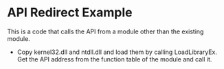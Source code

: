 # API Redirect Example
This is a code that calls the API from a module other than the existing module.

* Copy kernel32.dll and ntdll.dll and load them by calling LoadLibraryEx.
Get the API address from the function table of the module and call it.
